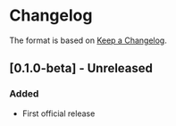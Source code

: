 # Changelog

The format is based on [Keep a Changelog](https://keepachangelog.com/en/1.0.0/).

## [0.1.0-beta] - Unreleased
### Added
- First official release
